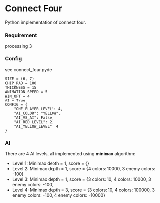 # Connect Four

Python implementation of connect four.

### Requirement
processing 3

### Config
see connect_four.pyde
```
SIZE = (6, 7)
CHIP_RAD = 100
THICKNESS = 15
ANIMATION_SPEED = 5
WIN_OPT = 4
AI = True
CONFIG = {
    "ONE_PLAYER_LEVEL": 4,
    "AI_COLOR": "YELLOW",
    "AI_VS_AI": False,
    "AI_RED_LEVEL": 2,
    "AI_YELLOW_LEVEL": 4
}
```

### AI
There are 4 AI levels, all implemented using **minimax** algorithm:

 * Level 1: Minimax depth = 1, score = {}
 * Level 2: Minimax depth = 1, score = {4 colors: 10000, 3 enemy colors: -100}
 * Level 3: Minimax depth = 1, score = {3 colors: 10, 4 colors: 10000, 3 enemy colors: -100}
 * Level 4: Minimax depth = 3, score = {3 colors: 10, 4 colors: 100000, 3 enemy colors: -100, 4 enemy colors: -10000}
